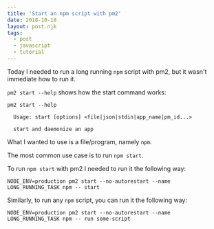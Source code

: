 ```yaml
---
title: 'Start an npm script with pm2'
date: 2018-10-18
layout: post.njk
tags:
  - post
  - javascript
  - tutorial
---
```


Today I needed to run a long running `npm` script with pm2, but it wasn't immediate how to run it.

`pm2 start --help` shows how the start command works:

```
pm2 start --help

  Usage: start [options] <file|json|stdin|app_name|pm_id...>

  start and daemonize an app
```

What I wanted to use is a file/program, namely `npm`.

The most common use case is to run `npm start`.

To run `npm start` with pm2 I needed to run it the following way:

```
NODE_ENV=production pm2 start --no-autorestart --name LONG_RUNNING_TASK npm -- start
```

Similarly, to run any `npm` script, you can run it the following way:

```
NODE_ENV=production pm2 start --no-autorestart --name LONG_RUNNING_TASK npm -- run some-script
```

